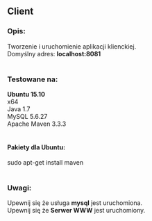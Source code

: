 ## Client

### Opis:

Tworzenie i uruchomienie aplikacji klienckiej.
</br>
Domyślny adres: <b>localhost:8081</b>
</br>
</br>

### Testowane na:

**Ubuntu 15.10**
</br>
x64
</br>
Java 1.7
</br>
MySQL 5.6.27
</br>
Apache Maven 3.3.3
</br>
</br>

#### Pakiety dla Ubuntu:

sudo apt-get install maven
</br>
</br>

### Uwagi:

Upewnij się że usługa <b>mysql</b> jest uruchomiona.
</br>
Upewnij się że <b>Serwer WWW</b> jest uruchomiony.
</br>
</br>
